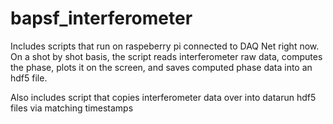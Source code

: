 # bapsf_interferometer

Includes scripts that run on raspeberry pi connected to DAQ Net right now.
On a shot by shot basis, the script reads interferometer raw data, computes the phase, plots it on the screen, and saves computed phase data into an hdf5 file.

Also includes script that copies interferometer data over into datarun hdf5 files via matching timestamps

